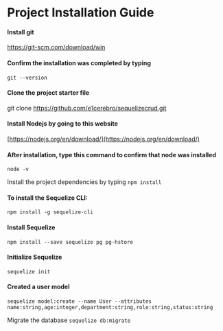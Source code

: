 # Project Installation Guide

#### Install git
[https://git-scm.com/download/win ](https://git-scm.com/download/win) 

#### Confirm the installation was completed by typing
``git --version``

#### Clone the project starter file
git clone https://github.com/e1cerebro/sequelizecrud.git

#### Install Nodejs by going to this website
[https://nodejs.org/en/download/](https://nodejs.org/en/download/) 

#### After installation, type this command to confirm that node was installed
``node -v``

Install the project dependencies by typing
``npm install``

#### To install the Sequelize CLI:
``npm install -g sequelize-cli``

#### Install Sequelize
``npm install --save sequelize pg pg-hstore``

#### Initialize Sequelize
``sequelize init``

#### Created a user model
``sequelize model:create --name User --attributes name:string,age:integer,department:string,role:string,status:string``

Migrate the database
``sequelize db:migrate``
